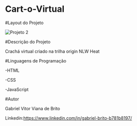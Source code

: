 # Cart-o-Virtual

#Layout do Projeto

![Projeto 2](https://user-images.githubusercontent.com/86378489/138018184-171482a3-b844-4ed8-9b41-6648421fbc05.png)


#Descrição do Projeto 

Crachá virtual criado na trilha origin NLW Heat

#Linguagens de Programação 

-HTML

 -CSS

-JavaScript

#Autor 

Gabriel Vitor Viana de Brito

Linkedin:https://www.linkedin.com/in/gabriel-brito-b781b8197/
